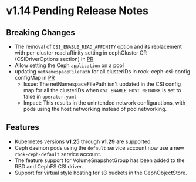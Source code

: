 # v1.14 Pending Release Notes

## Breaking Changes

- The removal of `CSI_ENABLE_READ_AFFINITY` option and its replacement with per-cluster
read affinity setting in cephCluster CR (CSIDriverOptions section) in [PR](https://github.com/rook/rook/pull/13665)
- Allow setting the Ceph `application` on a pool
- updating `netNamespaceFilePath` for all clusterIDs in rook-ceph-csi-config configMap in [PR](https://github.com/rook/rook/pull/13613)
  - Issue: The netNamespaceFilePath isn't updated in the CSI config map for all the clusterIDs when `CSI_ENABLE_HOST_NETWORK` is set to false in `operator.yaml`
  - Impact: This results in the unintended network configurations, with pods using the host networking instead of pod networking.
## Features

- Kubernetes versions **v1.25** through **v1.29** are supported.
- Ceph daemon pods using the `default` service account now use a new `rook-ceph-default` service account.
- The feature support for VolumeSnapshotGroup has been added to the RBD and CephFS CSI driver.
- Support for virtual style hosting for s3 buckets in the CephObjectStore.
